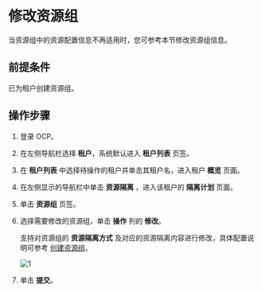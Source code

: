 # 修改资源组

当资源组中的资源配置信息不再适用时，您可参考本节修改资源组信息。

## 前提条件

已为租户创建资源组。

## 操作步骤

1. 登录 OCP。

2. 在左侧导航栏选择 **租户**，系统默认进入 **租户列表** 页签。

3. 在 **租户列表** 中选择待操作的租户并单击其租户名，进入租户 **概览** 页面。

4. 在左侧显示的导航栏中单击 **资源隔离** ，进入该租户的 **隔离计划** 页面。

5. 单击 **资源组** 页签。

6. 选择需要修改的资源组，单击 **操作** 列的 **修改**。

    支持对资源组的 **资源隔离方式** 及对应的资源隔离内容进行修改，具体配置说明可参考 [创建资源组](200.create-a-resource-group.md)。

    ![1](https://obbusiness-private.oss-cn-shanghai.aliyuncs.com/doc/img/ocp/420/%E7%BC%96%E8%BE%91%E8%B5%84%E6%BA%90%E7%BB%84.png)

7. 单击 **提交**。
